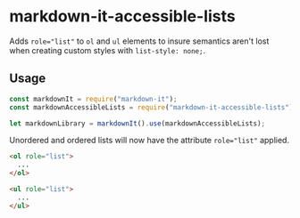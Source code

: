 # markdown-it-accessible-lists

Adds `role="list"` to `ol` and `ul` elements to insure semantics aren't lost when creating custom styles with `list-style: none;`.

## Usage

```js
const markdownIt = require("markdown-it");
const markdownAccessibleLists = require("markdown-it-accessible-lists");

let markdownLibrary = markdownIt().use(markdownAccessibleLists);
```

Unordered and ordered lists will now have the attribute `role="list"` applied.

```html
<ol role="list">
  ...
</ol>

<ul role="list">
  ...
</ul>
```
